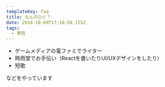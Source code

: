 ```yaml
---
templateKey: faq
title: なんのひと？
date: 2018-10-09T17:10:50.155Z
tags:
  - 素性
---
```


- ゲームメディアの電ファミでライター
- 時雨堂でお手伝い（Reactを書いたりUI/UXデザインをしたり）
- 短歌

などをやっています
